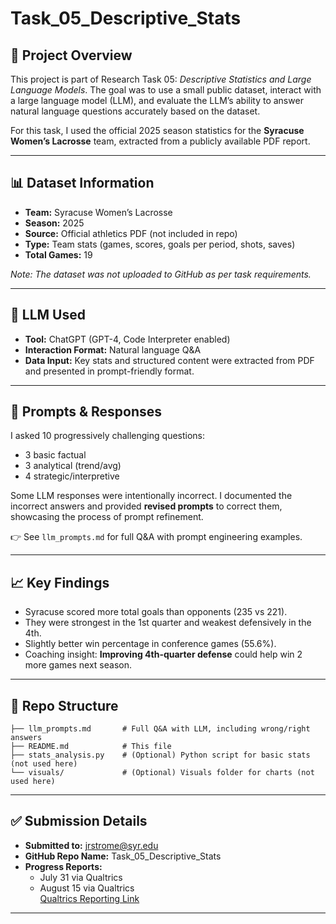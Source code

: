
# Task_05_Descriptive_Stats

## 📘 Project Overview

This project is part of Research Task 05: *Descriptive Statistics and Large Language Models*. The goal was to use a small public dataset, interact with a large language model (LLM), and evaluate the LLM’s ability to answer natural language questions accurately based on the dataset.

For this task, I used the official 2025 season statistics for the **Syracuse Women’s Lacrosse** team, extracted from a publicly available PDF report.

---

## 📊 Dataset Information

- **Team:** Syracuse Women’s Lacrosse
- **Season:** 2025
- **Source:** Official athletics PDF (not included in repo)
- **Type:** Team stats (games, scores, goals per period, shots, saves)
- **Total Games:** 19

*Note: The dataset was not uploaded to GitHub as per task requirements.*

---

## 🧠 LLM Used

- **Tool:** ChatGPT (GPT-4, Code Interpreter enabled)
- **Interaction Format:** Natural language Q&A
- **Data Input:** Key stats and structured content were extracted from PDF and presented in prompt-friendly format.

---

## 📝 Prompts & Responses

I asked 10 progressively challenging questions:
- 3 basic factual
- 3 analytical (trend/avg)
- 4 strategic/interpretive

Some LLM responses were intentionally incorrect. I documented the incorrect answers and provided **revised prompts** to correct them, showcasing the process of prompt refinement.

👉 See `llm_prompts.md` for full Q&A with prompt engineering examples.

---

## 📈 Key Findings

- Syracuse scored more total goals than opponents (235 vs 221).
- They were strongest in the 1st quarter and weakest defensively in the 4th.
- Slightly better win percentage in conference games (55.6%).
- Coaching insight: **Improving 4th-quarter defense** could help win 2 more games next season.

---

## 📁 Repo Structure

```
├── llm_prompts.md       # Full Q&A with LLM, including wrong/right answers
├── README.md            # This file
├── stats_analysis.py    # (Optional) Python script for basic stats (not used here)
└── visuals/             # (Optional) Visuals folder for charts (not used here)
```

---

## ✅ Submission Details

- **Submitted to:** jrstrome@syr.edu
- **GitHub Repo Name:** Task_05_Descriptive_Stats
- **Progress Reports:**  
  - July 31 via Qualtrics  
  - August 15 via Qualtrics  
  [Qualtrics Reporting Link](https://syracuseuniversity.qualtrics.com/jfe/form/SV_cDgnzM695AMx8d8)

---
